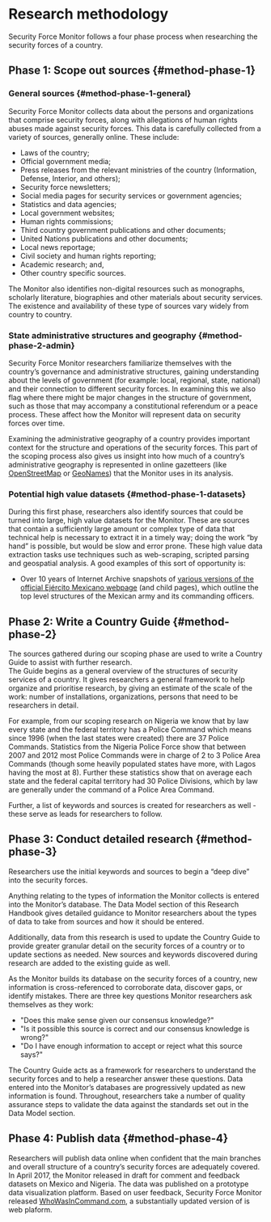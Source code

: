 # Research methodology

Security Force Monitor follows a four phase process when researching the security forces of a country.

## Phase 1: Scope out sources {#method-phase-1}

### General sources {#method-phase-1-general}

Security Force Monitor collects data about the persons and organizations that comprise security forces, along with allegations of human rights abuses made against security forces. This data is carefully collected from a variety of sources, generally online. These include:

* Laws of the country;
* Official government media;
* Press releases from the relevant ministries of the country \(Information, Defense, Interior, and others\);
* Security force newsletters;
* Social media pages for security services or government agencies;
* Statistics and data agencies;
* Local government websites;
* Human rights commissions;
* Third country government publications and other documents;
* United Nations publications and other documents;
* Local news reportage;
* Civil society and human rights reporting;
* Academic research; and,
* Other country specific sources.

The Monitor also identifies non-digital resources such as monographs, scholarly literature, biographies and other materials about security services. The existence and availability of these type of sources vary widely from country to country.

### State administrative structures and geography {#method-phase-2-admin}

Security Force Monitor researchers familiarize themselves with the country’s governance and administrative structures, gaining understanding about the levels of government \(for example: local, regional, state, national\) and their connection to different security forces. In examining this we also flag where there might be major changes in the structure of government, such as those that may accompany a constitutional referendum or a peace process. These affect how the Monitor will represent data on security forces over time.

Examining the administrative geography of a country provides important context for the structure and operations of the security forces. This part of the scoping process also gives us insight into how much of a country’s administrative geography is represented in online gazetteers \(like [OpenStreetMap](https://nominatim.openstreetmap.org/) or [GeoNames](https://www.geonames.org)\) that the Monitor uses in its analysis.

### Potential high value datasets {#method-phase-1-datasets}

During this first phase, researchers also identify sources that could be turned into large, high value datasets for the Monitor. These are sources that contain a sufficiently large amount or complex type of data that technical help is necessary to extract it in a timely way; doing the work “by hand” is possible, but would be slow and error prone. These high value data extraction tasks use techniques such as web-scraping, scripted parsing and geospatial analysis. A good examples of this sort of opportunity is:

* Over 10 years of Internet Archive snapshots of [various versions of the official Ejército Mexicano webpage](https://web.archive.org/web/20050908175401/http://www.sedena.gob.mx/ejercito/comandancias/index.html) \(and child pages\), which outline the top level structures of the Mexican army and its commanding officers. 

## Phase 2: Write a Country Guide {#method-phase-2}

The sources gathered during our scoping phase are used to write a Country Guide to assist with further research.  
The Guide begins as a general overview of the structures of security services of a country. It gives researchers a general framework to help organize and prioritise research, by giving an estimate of the scale of the work: number of installations, organizations, persons that need to be researchers in detail.

For example, from our scoping research on Nigeria we know that by law every state and the federal territory has a Police Command which means since 1996 \(when the last states were created\) there are 37 Police Commands. Statistics from the Nigeria Police Force show that between 2007 and 2012 most Police Commands were in charge of 2 to 3 Police Area Commands \(though some heavily populated states have more, with Lagos having the most at 8\). Further these statistics show that on average each state and the federal capital territory had 30 Police Divisions, which by law are generally under the command of a Police Area Command.

Further, a list of keywords and sources is created for researchers as well - these serve as leads for researchers to follow.

## Phase 3: Conduct detailed research {#method-phase-3}

Researchers use the initial keywords and sources to begin a “deep dive” into the security forces.

Anything relating to the types of information the Monitor collects is entered into the Monitor’s database. The Data Model section of this Research Handbook gives detailed guidance to Monitor researchers about the types of data to take from sources and how it should be entered.

Additionally, data from this research is used to update the Country Guide to provide greater granular detail on the security forces of a country or to update sections as needed. New sources and keywords discovered during research are added to the existing guide as well.

As the Monitor builds its database on the security forces of a country, new information is cross-referenced to corroborate data, discover gaps, or identify mistakes. There are three key questions Monitor researchers ask themselves as they work:

* "Does this make sense given our consensus knowledge?"
* "Is it possible this source is correct and our consensus knowledge is wrong?"
* "Do I have enough information to accept or reject what this source says?"

The Country Guide acts as a framework for researchers to understand the security forces and to help a researcher answer these questions. Data entered into the Monitor’s databases are progressively updated as new information is found. Throughout, researchers take a number of quality assurance steps to validate the data against the standards set out in the Data Model section.

## Phase 4: Publish data {#method-phase-4}

Researchers will publish data online when confident that the main branches and overall structure of a country’s security forces are adequately covered. In April 2017, the Monitor released in draft for comment and feedback datasets on Mexico and Nigeria. The data was published on a prototype data visualization platform. Based on user feedback, Security Force Monitor released [WhoWasInCommand.com](https://whowasincommand.com),  a substantially updated version of is web plaform.

